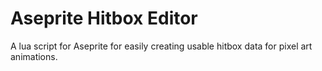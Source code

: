 # Aseprite Hitbox Editor
A lua script for Aseprite for easily creating usable hitbox data for pixel art animations. 
